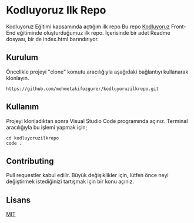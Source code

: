 # Kodluyoruz Ilk Repo
Kodluyoruz Eğitimi kapsamında açtığım ilk repo
Bu repo [Kodluyoruz](https://kodluyoruz.org/) Front-End eğitiminde oluşturduğumuz ilk repo. İçerisinde bir adet Readme dosyası, bir de index.html barındırıyor.
## Kurulum
Öncelikle projeyi "clone" komutu aracılığıyla aşağıdaki bağlantıyı kullanarak klonlayın.
```
https://github.com/mehmetakifozgurer/kodluyoruzilkrepo.git
```
## Kullanım
Projeyi klonladıktan sonra Visual Studio Code programında açınız. Terminal aracılığıyla bu işlemi yapmak için;
```
cd kodluyoruzilkrepo
code .
```
## Contributing
Pull requestler kabul edilir. Büyük değişiklikler için, lütfen önce neyi değiştirmek istediğinizi tartışmak için bir konu açınız.
## Lisans
[MIT](https://choosealicense.com/licenses/mit/)